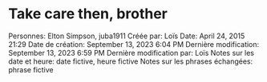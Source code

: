 # Take care then, brother

Personnes: Elton Simpson, juba1911
Créée par: Loïs
Date: April 24, 2015 21:29
Date de création: September 13, 2023 6:04 PM
Dernière modification: September 13, 2023 6:59 PM
Dernière modification par: Loïs
Notes sur les date et heure: date fictive, heure fictive
Notes sur les phrases échangées: phrase fictive